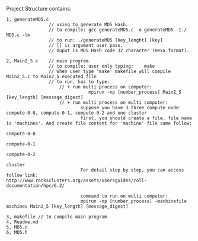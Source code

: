 
Project Structure contains:


    1, generateMD5.c 
                    // using to generate MD5 Hash. 
                    // to compile: gcc generateMD5.c -o generateMD5 -I./ MD5.c -lm
                    // to run: ./generateMD5 [key_lenght] [key]
                    // [] is argument user pass.
                    // Ouput is MD5 Hash code 32 character (Hexa format).

    2, Main2_5.c    // main program. 
                    // to compile: user only typing:    make
                    // when user type 'make' makefile will compile Main2_5.c to Main2_5 executed file
                    // to run, has to type: 
                        // + run multi process on computer: 
                                   mpirun -np [number_process] Main2_5 [key_length] [message_digest]
                        // + run multi process on multi computer: 
                                suppose you have 3 three compute node: compute-0-0, compute-0-1, compute-0-2 and one cluster
                                first, you should create a file, file name is 'machines'. And create file content for 'machine' file same follow: 
                                                                                compute-0-0
                                                                                compute-0-1
                                                                                compute-0-2
                                                                                cluster
                                For detail step by step, you can access follow link:                               http://www.rocksclusters.org/assets/usersguides/roll-documentation/hpc/6.2/

                                command to run on multi computer:
                                mpirun -np [number_process] -machinefile machines Main2_5 [key_length] [message_digest]

    3, makefile // to compile main program
    4, Readme.md
    5, MD5.c
    6, MD5.h    


                             
